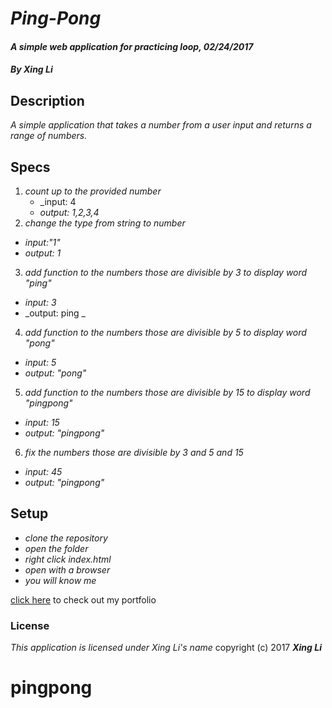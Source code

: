 # _**Ping-Pong**_

#### _A simple web application for practicing loop, 02/24/2017_

#### _By Xing Li_

## Description

_A simple application that takes a number from a user input and returns a range of numbers._

## Specs

1. _count up to the provided number_
   * _input: 4
   * _output: 1,2,3,4_  
2. _change the type from string to number_
  * _input:"1"_
  * _output: 1_
3. _add function to the numbers those are divisible by 3 to display word "ping"_
  * _input: 3_
  * _output: ping _
4. _add function to the numbers those are divisible by 5 to display word "pong"_
  * _input: 5_
  * _output: "pong"_
5. _add function to the numbers those are divisible by 15 to display word "pingpong"_
  * _input: 15_
  * _output: "pingpong"_
6. _fix the numbers those are divisible by 3 and 5 and 15_
  * _input: 45_
  * _output: "pingpong"_

## Setup

* _clone the repository_
* _open the folder_
* _right click index.html_
* _open with a browser_
* _you will know me_

[click here](https://github.com/msuli1120/portfolio.git) to check out my portfolio

### License
*This application is licensed under Xing Li's name*
copyright (c) 2017 **_Xing Li_**
# pingpong
